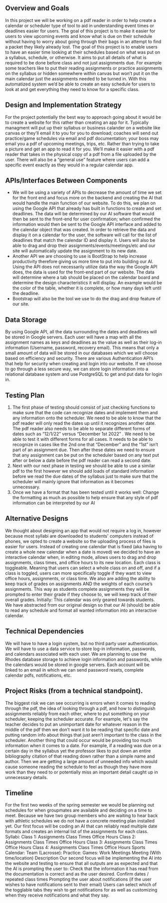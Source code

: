 
## Overview and Goals
In this project we will be working on a pdf reader in order to help create a calendar or scheduler type of tool to aid in understanding event times or deadlines easier for users. The goal of this project is to make it easier for users to view upcoming events and know what is due on their schedule without having to worry about going through their bags in an attempt to find a packet they likely already lost.  The goal of this project is to enable users to have an easier time looking at their schedules based on what was put on a syllabus, schedule, or otherwise. It aims to put all details of what is required to be done before class and not just assignments due. For example some teachers like to put their reading assignments or practice assignments on the syllabus or hidden somewhere within canvas but won’t put it on the main calendar just the assignments needed to be turned in. With this automatized system we’d be able to create an easy schedule for users to look at and get everything they need to know for a specific class. 

## Design and Implementation Strategy
For the project potentially the best way to approach going about it would be to create a website for this rather than creating an app for it. Typically managment will put up their syllabus or business calander on a website like canvas or they’ll email it to you for you to download; coaches will send out practice/game schedules via email and pdf documentation; your boss may email you a pdf of upcoming meetings, trips, etc. Rather than trying to take a picture and get an app to read it for you. We’ll make it easier with a pdf reader that takes in the physical copy of a pdf from a file uploaded by the user.
There will also be a “general use” feature where users can add a specific event exactly as they would in a regular calendar app. 

## APIs/Interfaces Between Components
- We will be using a variety of APIs to decrease the amount of time we set for the front end and focus more on the backend and creating the AI that would handle the main function of our website. To do this, we plan on using the Google API that already has built in functions to create and set deadlines. The data will be determined by our AI software that would then be sent to the front-end for user confirmation; when confirmed the information would then be sent to the Google API interface and added to the calendar object that was created. In order to retrieve the data and display it on a calendar for the user, the software will call for the list of deadlines that match the calendar ID and display it. 
Users will also be able to drag and drop their assignments/events/meetings/etc and our site will automatically update the assignment to its new date. 
- Another API we are choosing to use is BootStrap to help increase productivity therefore giving us more time to put into building our AI. Using the API does not necessarily utilize data the way the Google API does, the data is used for the front-end part of our website. The data will determine where a tab should be placed on the calendar board and determine the design characteristics it will display. An example would be the color of the table, whether it is complete, or how many days left until the deadline.
- Bootstrap will also be the tool we use to do the drag and drop feature of our site.
## Data Storage
By using Google API, all the data surrounding the dates and deadlines will be stored in Google servers. Each user will have a map with all the assignment names as keys and deadlines as the value as well as their log-in information (Username, password, recovery email). This means that only a small amount of data will be stored in our databases which we will choose based on efficiency and security. There are various Authentication API’s that help for security when creating and login into our website. If we choose to go through a less secure way, we can store login information into a relational database system and use PostgreSQL to get and put data for login in.  

## Testing Plan
1. The first phase of testing should consist of just checking functions to make sure that the code can recognize dates and implement them and any information onto the scheduler. We need to be able to know that the pdf reader will only read the dates up until it recognizes another date. The pdf reader also needs to be able to separate different forms of dates such as “12/1/22” versus “December 1st 2022” . We need to be able to test it with different forms for all cases. It needs to be able to recognize in cases like the 2nd one that “December” and the “1st” isn’t part of an assignment due. Then after these dates we need to ensure that any assignment can be put on the scheduler based on any text put after or below a date before the pdf reader can read a second date. 
2. Next with our next phase in testing we should be able to use a similar pdf to the first however we should add loads   of standard information before we read the due dates of the syllabus just to make sure that the scheduler will mainly ignore that information as it becomes unnecessary. 
3. Once we have a format that has been tested until it works well: 
Change the formatting as much as possible to help ensure that any style of pdf information can be interpreted by our AI

## Alternative Designs
We thought about designing an app that would not require a log in, however because most syllabi are downloaded to students' computers instead of phones, we opted to create a website so the uploading process of files is easier for users.
Instead of creating one calendar that is fixed (aka having to create a whole new calendar when a date is moved) we decided to have an interactive calendar when, in editing mode, allows users to drag and drop assignments, class times, and office hours to its new location. 
Each class is toggleable. Meaning that users can select a whole class on and off, and if a class is toggled, users can more specifically toggle if they want to view office hours, assignments, or class time.
We also are adding the ability to keep track of grades on assignments AND the weights of each course’s assignments. This way as students complete assignments they will be prompted to enter their grade if they choose to, we will keep track of their overall grades.
Initially: This calendar was only geared towards students. We have abstracted from our original design so that our AI (should) be able to read any schedule and format all wanted information into an interactive calendar. 

## Technical Dependencies
We will have to have a login system, but no third party user authentication. We will have to use a data service to store log-in information, passwords, and calendars associated with each user. We are planning to use the Rhodes database storage to achieve login information and passwords, while the calendars would be stored in google servers. 
Each account will be linked to an email in which we can send password resets, complete calendar pdfs, notifications, etc.

## Project Risks (from a technical standpoint).
The biggest risk we can see occurring is errors when it comes to reading through the pdf, the idea of looking through a pdf, and how to distinguish assignments reliably from each other, where to put something on your scheduler, keeping the scheduler accurate. For example, let's say the teacher decides to put an unimportant date for whatever reason in the middle of the pdf then we don’t want it to be reading that specific date and putting random info about things that just aren’t important to the class in the scheduler. 
Another thing that could occur would be providing too much information when it comes to a date. For example, if a reading was due on a certain day in the syllabus yet the professor likes to put down an entire bibliography citation of that reading down rather than a simple name and author. Then we are getting a large amount of unneeded info which would cause someone reading the schedule to feel as though they have more work than they need to or potentially miss an important detail caught up in unnecessary details. 

## Timeline 
For the first two weeks of the spring semester we would be planning out schedules for when groupmates are available and deciding on a time to meet. 
Because we have two group members who are waiting to hear back with athletic schedules we do not have a concrete meeting plan installed yet.
Our first focus will be coding an AI that can reliably read multiple date formats and creates an internal list of the assignments for each class.
Syllabi:
Class 1:
Assignments 
Class Times
Office Hours
Class 2:
Assignments 
Class Times
Office Hours
Class 3:
Assignments 
Class Times
Office Hours
Class 4:
Assignments 
Class Times
Office Hours
Sports Calendar:
Team (Lacrosse):
Practice:
Games:
Work Meetings
Meeting (With time/location)
Description
Our second focus will be implementing the AI into the website and testing to ensure that all outputs are as expected and that the AI is prompting the user to:
Check that the information it has read from the documentation is correct and as the user desired.
Confirm dates / repeated class times
Prompting the user about notifications (if the user wishes to have notifications sent to their email)
Users can select which of the togglable tabs they wish to get notifications for as well as customizing when they receive notifications and what they say.








